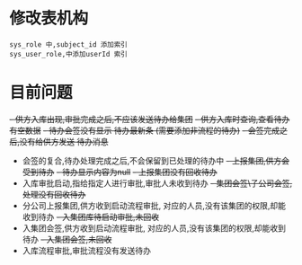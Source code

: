 # 修改表机构
    sys_role 中,subject_id 添加索引
    sys_user_role,中添加userId 索引


# 目前问题
~~- 供方入库出现,审批完成之后,不应该发送待办给集团~~
~~- 供方入库时查询,查看待办有空数据~~
~~- 待办会签没有显示 待办最新条 (需要添加非流程的待办)~~
~~- 会签完成之后,没有给供方发送 待办消息~~
- 会签的复合,待办处理完成之后,不会保留到已处理的待办中
~~- 上报集团,供方会受到待办~~
~~- 待办显示内容为null~~
~~- 上报集团没有回收待办~~
- 入库审批启动,指给指定人进行审批,审批人未收到待办
~~- 集团会签\子公司会签,处理没有回收待办~~
- 分公司上报集团,供方收到启动流程审批, 对应的人员,没有该集团的权限,却能收到待办
~~- 入集团库待启动审批,未回收~~
- 入集团会签,供方收到启动流程审批, 对应的人员,没有该集团的权限,却能收到待办
~~- 入集团会签,未回收~~
- 入库流程审批,审批流程没有发送待办

